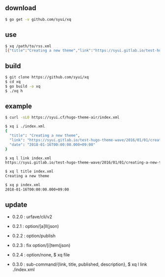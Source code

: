 ## download

```sh
$ go get -v github.com/syui/xq
```

## use

```sh
$ xq /path/to/rss.xml
[{"title":"Creating a new theme","link":"https://syui.gitlab.io/test-hugo-theme-wave/2016/01/01/creating-a-new-theme/","date":"2018-01-16T00:00:00.000+09:00"}, {"title":"Archive","link":"https://syui.gitlab.io/test-hugo-theme-wave/archive/","date":"2018-01-16T00:00:00.000+09:00"}]
```

## build

```sh
$ git clone https://github.com/syui/xq
$ cd xq
$ go build -o xq
$ ./xq h
```

## example

```sh
$ curl -sLO https://syui.cf/hugo-theme-air/index.xml

$ xq i ./index.xml
{
  "title": "Creating a new theme",
  "link": "https://syui.gitlab.io/test-hugo-theme-wave/2016/01/01/creating-a-new-theme/",
  "date": "2018-01-16T00:00:00.000+09:00"
}

$ xq l link index.xml
https://syui.gitlab.io/test-hugo-theme-wave/2016/01/01/creating-a-new-theme/

$ xq l title index.xml
Creating a new theme

$ xq p index.xml
2018-01-16T00:00:00.000+09:00
```

## update

- 0.2.0 : urfave/cli/v2

- 0.2.1 : option/[a]ll(json)

- 0.2.2 : option/publish

- 0.2.3 : fix option/[i]tem(json)

- 0.2.4 : option/none, $ xq file

- 0.3.0 : sub-command/{link, title, published, description}, $ xq l link ./index.xml

